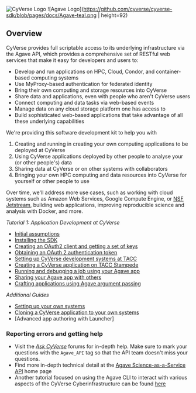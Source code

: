 ![CyVerse Logo](https://github.com/cyverse/cyverse-sdk/blob/pages/docs/cyverse_logo.png)
![Agave Logo](https://github.com/cyverse/cyverse-sdk/blob/pages/docs/Agave-teal.png | height=92)

Overview
--------

CyVerse provides full scriptable access to its underlying infrastructure via the Agave API, which provides a comprehensive set of RESTful web services that make it easy for developers and users to:
* Develop and run applications on HPC, Cloud, Condor, and container-based computing systems
* Use MyProxy-based authentication for federated identity
* Bring their own computing and storage resources into CyVerse
* Share data and applications, even with people who aren't CyVerse users
* Connect computing and data tasks via web-based events
* Manage data on any cloud storage platform one has access to
* Build sophisticated web-based applications that take advantage of all these underlying capabilities

We're providing this software development kit to help you with

1. Creating and running in creating your own computing applications to be deployed at CyVerse
2. Using CyVerse applications deployed by other people to analyse your (or other people's) data
3. Sharing data at CyVerse or on other systems with collaborators
4. Bringing your own HPC computing and data resources into CyVerse for yourself or other people to use

Over time, we'll address more use cases, such as working with cloud systems such as Amazon Web Services, Google Compute Engine, or [NSF Jetstream](https://use.jetstream-cloud.org/), building web applications, improving reproducible science and analysis with Docker, and more. 

*Tutorial 1: Application Development at CyVerse*
* [Initial assumptions](docs/iplant-assumptions.md)
* [Installing the SDK](docs/install-sdk.md)
* [Creating an OAuth2 client and getting a set of keys](docs/client-create.md)
* [Obtaining an OAuth 2 authentication token](docs/set-token.md)
* [Setting up CyVerse development systems at TACC](docs/iplant-systems.md)
* [Creating a CyVerse application on TACC Stampede](docs/iplant-first-app.md)
* [Running and debugging a job using your Agave app](docs/iplant-first-app-job.md)
* [Sharing your Agave app with others](docs/iplant-share-app.md)
* [Crafting applications using Agave argument passing](/docs/iplant-first-app-argpass.md)

*Additional Guides*
* [Setting up your own systems](docs/atmo-system.md)
* [Cloning a CyVerse application to your own systems](docs/iplant-clone-app.md)
* [Advanced app authoring with Launcher]

### Reporting errors and getting help
* Visit the *[Ask CyVerse](http://ask.cyverse.org/)* forums for in-depth help. Make sure to mark your questions with the ```Agave_API``` tag so that the API team doesn't miss your questions.
* Find more in-depth technical detail at the [Agave Science-as-a-Service API](http://agaveapi.co/) home page
* Another tutorial focused on using the Agave CLI to interact with various aspects of the CyVerse Cyberinfrastructure can be found [here](https://github.com/wjallen/using-agave)

